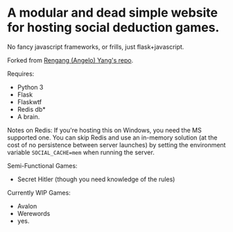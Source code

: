 # A modular and dead simple website for hosting social deduction games.
No fancy javascript frameworks, or frills, just flask+javascript.

Forked from [Rengang (Angelo) Yang's repo](https://github.com/OnlyOneByte/SocialDeduction).

Requires:
- Python 3
- Flask
- Flaskwtf
- Redis db\*
- A brain.

Notes on Redis: If you're hosting this on Windows, you need the MS supported one. You can skip Redis and use an in-memory solution (at the cost of no persistence between server launches) by setting the environment variable `SOCIAL_CACHE=mem` when running the server.

Semi-Functional Games:
- Secret Hitler (though you need knowledge of the rules)

Currently WIP Games:
- Avalon
- Werewords
- yes.
